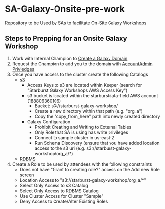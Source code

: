 # SA-Galaxy-Onsite-pre-work

Repository to be Used by SAs to facilitate On-Site Galaxy Workshops

## Steps to Prepping for an Onsite Galaxy Workshop

1. Work with Internal Champion to [Create a Galaxy Domain ](https://www.starburst.io/platform/starburst-galaxy/start/)
2. Request the Champion to add you to the domain with [AccountAdmin Privledges ](https://docs.starburst.io/starburst-galaxy/access-control/roles-privileges.html#add-a-role)
3. Once you have access to the cluster create the following Catalogs
   - [s3](https://github.com/starburstdata/SA-Galaxy-Onsite-pre-work/blob/main/module_one/Create_S3_Catalog.pdf) 
      - Access Keys to s3 are located within Keeper (search for "Starburst Galaxy Workshops AWS Access Key")
      - s3 bucket is located within the starburstdata-field AWS account (188806360106)
        - Bucket: s3://starburst-galaxy-workshop/
        - Create a new directory within that path (e.g. "org_a")
        - Copy the "copy_from_here" path into newly created directory
      - Galaxy Configuration
        - Prohibit Creating and Writing to External Tables
        - Only Role that SA is using has write privileges
        - Connect to sample cluster in us-east-2
        - Run Schema Discovery (ensure that you have added location access to the s3 uri (e.g. s3://starburst-galaxy-workshop/org_a/*)
   - [RDBMS](https://github.com/starburstdata/SA-Galaxy-Onsite-pre-work/blob/main/module_one/Create_RDBMS_Catalog.pdf)
4. Create a Role to be used by attendees with the following constraints
   - Does not have "Grant to creating role?" access on the Add new Role screen
   - Location Access to "s3://starburst-galaxy-workshop/org_a/*"
   - Select Only Access to s3 Catalog
   - Select Only Access to RDBMS Catalog
   - Use Cluster Access for Cluster "Sample"
   - Deny Access to Create/Alter Existing Roles
